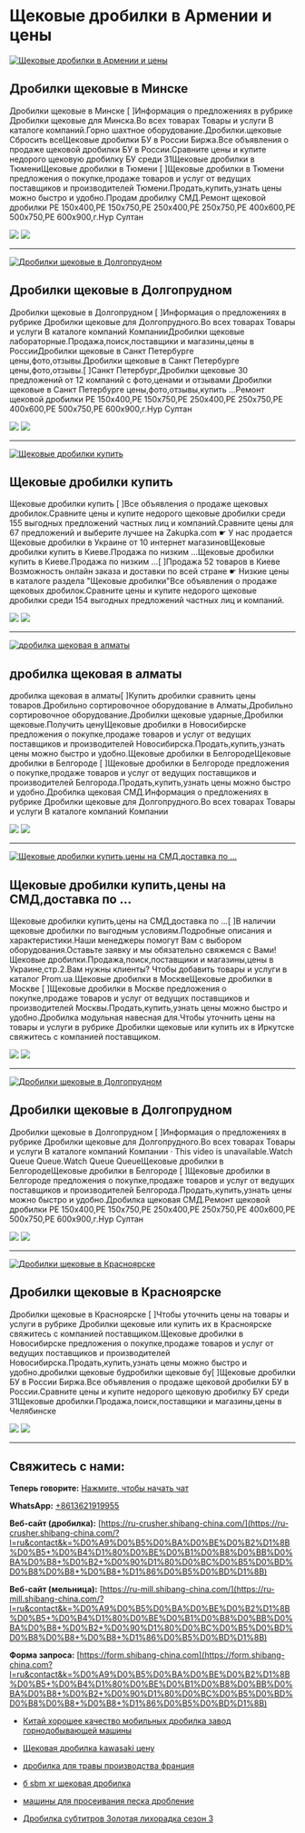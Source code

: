 # Щековые дробилки в Армении и цены

<a href="https://swt.shibang-china.com/?l=ru&img&k=%D0%A9%D0%B5%D0%BA%D0%BE%D0%B2%D1%8B%D0%B5+%D0%B4%D1%80%D0%BE%D0%B1%D0%B8%D0%BB%D0%BA%D0%B8+%D0%B2+%D0%90%D1%80%D0%BC%D0%B5%D0%BD%D0%B8%D0%B8+%D0%B8+%D1%86%D0%B5%D0%BD%D1%8B" target="_blank">![Щековые дробилки в Армении и цены](http://static.shibang-china.com/all-800x300/1506.jpg)</a>

## Дробилки щековые в Минске
Дробилки щековые в Минске [ ]Информация о предложениях в рубрике Дробилки щековые для Минска.Во всех товарах Товары и услуги В каталоге компаний.Горно шахтное оборудование.Дробилки.щековые Сбросить всеЩековые дробилки БУ в России Биржа.Все объявления о продаже щековой дробилки БУ в России.Сравните цены и купите недорого щековую дробилку БУ среди 31Щековые дробилки в ТюмениЩековые дробилки в Тюмени [ ]Щековые дробилки в Тюмени предложения о покупке,продаже товаров и услуг от ведущих поставщиков и производителей Тюмени.Продать,купить,узнать цены можно быстро и удобно.Продам дробилку СМД.Ремонт щековой дробилки PE 150х400,PE 150х750,PE 250х400,PE 250х750,PE 400х600,PE 500х750,PE 600х900,г.Нур Султан


<a href="https://whatsapp.shibangsoft.com/WhatsApp.php" target="_blank" title="WhatsApp">![](http://static.shibang-china.com/icon/whatsapp.png)</a> <a href="https://swt.shibang-china.com/?l=ru&icon&k=%D0%A9%D0%B5%D0%BA%D0%BE%D0%B2%D1%8B%D0%B5+%D0%B4%D1%80%D0%BE%D0%B1%D0%B8%D0%BB%D0%BA%D0%B8+%D0%B2+%D0%90%D1%80%D0%BC%D0%B5%D0%BD%D0%B8%D0%B8+%D0%B8+%D1%86%D0%B5%D0%BD%D1%8B" target="_blank">![](http://static.shibang-china.com/icon/chat-ru.png)</a>

---

<a href="https://swt.shibang-china.com/?l=ru&img&k=%D0%A9%D0%B5%D0%BA%D0%BE%D0%B2%D1%8B%D0%B5+%D0%B4%D1%80%D0%BE%D0%B1%D0%B8%D0%BB%D0%BA%D0%B8+%D0%B2+%D0%90%D1%80%D0%BC%D0%B5%D0%BD%D0%B8%D0%B8+%D0%B8+%D1%86%D0%B5%D0%BD%D1%8B" target="_blank">![Дробилки щековые в Долгопрудном](http://static.shibang-china.com/all-800x300/263.jpg)</a>

## Дробилки щековые в Долгопрудном
Дробилки щековые в Долгопрудном [ ]Информация о предложениях в рубрике Дробилки щековые для Долгопрудного.Во всех товарах Товары и услуги В каталоге компаний КомпанииДробилки щековые лабораторные.Продажа,поиск,поставщики и магазины,цены в РоссииДробилки щековые в Санкт Петербурге цены,фото,отзывы.Дробилки щековые в Санкт Петербурге цены,фото,отзывы.[ ]Санкт Петербург,Дробилки щековые 30 предложений от 12 компаний с фото,ценами и отзывами Дробилки щековые в Санкт Петербурге цены,фото,отзывы,купить …Ремонт щековой дробилки PE 150х400,PE 150х750,PE 250х400,PE 250х750,PE 400х600,PE 500х750,PE 600х900,г.Нур Султан


<a href="https://whatsapp.shibangsoft.com/WhatsApp.php" target="_blank" title="WhatsApp">![](http://static.shibang-china.com/icon/whatsapp.png)</a> <a href="https://swt.shibang-china.com/?l=ru&icon&k=%D0%A9%D0%B5%D0%BA%D0%BE%D0%B2%D1%8B%D0%B5+%D0%B4%D1%80%D0%BE%D0%B1%D0%B8%D0%BB%D0%BA%D0%B8+%D0%B2+%D0%90%D1%80%D0%BC%D0%B5%D0%BD%D0%B8%D0%B8+%D0%B8+%D1%86%D0%B5%D0%BD%D1%8B" target="_blank">![](http://static.shibang-china.com/icon/chat-ru.png)</a>

---

<a href="https://swt.shibang-china.com/?l=ru&img&k=%D0%A9%D0%B5%D0%BA%D0%BE%D0%B2%D1%8B%D0%B5+%D0%B4%D1%80%D0%BE%D0%B1%D0%B8%D0%BB%D0%BA%D0%B8+%D0%B2+%D0%90%D1%80%D0%BC%D0%B5%D0%BD%D0%B8%D0%B8+%D0%B8+%D1%86%D0%B5%D0%BD%D1%8B" target="_blank">![Щековые дробилки купить](http://static.shibang-china.com/all-800x300/227.jpg)</a>

## Щековые дробилки купить
Щековые дробилки купить [ ]Все объявления о продаже щековых дробилок.Сравните цены и купите недорого щековые дробилки среди 155 выгодных предложений частных лиц и компаний.Сравните цены для 67 предложений и выберите лучшее на Zakupka.com ☛ У нас продается Щековые дробилки в Украине от 10 интернет магазиновЩековые дробилки купить в Киеве.Продажа по низким …Щековые дробилки купить в Киеве.Продажа по низким …[ ]Продажа 52 товаров в Киеве Возможность онлайн заказа и доставки по всей стране ☛ Низкие цены в каталоге раздела &quot;Щековые дробилки&quot;Все объявления о продаже щековых дробилок.Сравните цены и купите недорого щековые дробилки среди 154 выгодных предложений частных лиц и компаний.


<a href="https://whatsapp.shibangsoft.com/WhatsApp.php" target="_blank" title="WhatsApp">![](http://static.shibang-china.com/icon/whatsapp.png)</a> <a href="https://swt.shibang-china.com/?l=ru&icon&k=%D0%A9%D0%B5%D0%BA%D0%BE%D0%B2%D1%8B%D0%B5+%D0%B4%D1%80%D0%BE%D0%B1%D0%B8%D0%BB%D0%BA%D0%B8+%D0%B2+%D0%90%D1%80%D0%BC%D0%B5%D0%BD%D0%B8%D0%B8+%D0%B8+%D1%86%D0%B5%D0%BD%D1%8B" target="_blank">![](http://static.shibang-china.com/icon/chat-ru.png)</a>

---

<a href="https://swt.shibang-china.com/?l=ru&img&k=%D0%A9%D0%B5%D0%BA%D0%BE%D0%B2%D1%8B%D0%B5+%D0%B4%D1%80%D0%BE%D0%B1%D0%B8%D0%BB%D0%BA%D0%B8+%D0%B2+%D0%90%D1%80%D0%BC%D0%B5%D0%BD%D0%B8%D0%B8+%D0%B8+%D1%86%D0%B5%D0%BD%D1%8B" target="_blank">![дробилка щековая в алматы](http://static.shibang-china.com/all-800x300/55.jpg)</a>

## дробилка щековая в алматы
дробилка щековая в алматы[ ]Купить дробилки сравнить цены товаров.Дробильно сортировочное оборудование в Алматы,Дробильно сортировочное оборудование.Дробилки щековые ударные,Дробилки щековые.Получить ценуЩековые дробилки в Новосибирске предложения о покупке,продаже товаров и услуг от ведущих поставщиков и производителей Новосибирска.Продать,купить,узнать цены можно быстро и удобно.Щековые дробилки в БелгородеЩековые дробилки в Белгороде [ ]Щековые дробилки в Белгороде предложения о покупке,продаже товаров и услуг от ведущих поставщиков и производителей Белгорода.Продать,купить,узнать цены можно быстро и удобно.Дробилка щековая СМД.Информация о предложениях в рубрике Дробилки щековые для Долгопрудного.Во всех товарах Товары и услуги В каталоге компаний Компании


<a href="https://whatsapp.shibangsoft.com/WhatsApp.php" target="_blank" title="WhatsApp">![](http://static.shibang-china.com/icon/whatsapp.png)</a> <a href="https://swt.shibang-china.com/?l=ru&icon&k=%D0%A9%D0%B5%D0%BA%D0%BE%D0%B2%D1%8B%D0%B5+%D0%B4%D1%80%D0%BE%D0%B1%D0%B8%D0%BB%D0%BA%D0%B8+%D0%B2+%D0%90%D1%80%D0%BC%D0%B5%D0%BD%D0%B8%D0%B8+%D0%B8+%D1%86%D0%B5%D0%BD%D1%8B" target="_blank">![](http://static.shibang-china.com/icon/chat-ru.png)</a>

---

<a href="https://swt.shibang-china.com/?l=ru&img&k=%D0%A9%D0%B5%D0%BA%D0%BE%D0%B2%D1%8B%D0%B5+%D0%B4%D1%80%D0%BE%D0%B1%D0%B8%D0%BB%D0%BA%D0%B8+%D0%B2+%D0%90%D1%80%D0%BC%D0%B5%D0%BD%D0%B8%D0%B8+%D0%B8+%D1%86%D0%B5%D0%BD%D1%8B" target="_blank">![Щековые дробилки купить,цены на СМД,доставка по …](http://static.shibang-china.com/all-800x300/281.jpg)</a>

## Щековые дробилки купить,цены на СМД,доставка по …
Щековые дробилки купить,цены на СМД,доставка по …[ ]В наличии щековые дробилки по выгодным условиям.Подробные описания и характеристики.Наши менеджеры помогут Вам с выбором оборудования.Оставьте заявку и мы обязательно свяжемся с Вами!Щековые дробилки.Продажа,поиск,поставщики и магазины,цены в Украине,стр.2.Вам нужны клиенты? Чтобы добавить товары и услуги в каталог Prom.ua.Щековые дробилки в МосквеЩековые дробилки в Москве [ ]Щековые дробилки в Москве предложения о покупке,продаже товаров и услуг от ведущих поставщиков и производителей Москвы.Продать,купить,узнать цены можно быстро и удобно.Дробилка модульная навесная для.Чтобы уточнить цены на товары и услуги в рубрике Дробилки щековые или купить их в Иркутске свяжитесь с компанией поставщиком.


<a href="https://whatsapp.shibangsoft.com/WhatsApp.php" target="_blank" title="WhatsApp">![](http://static.shibang-china.com/icon/whatsapp.png)</a> <a href="https://swt.shibang-china.com/?l=ru&icon&k=%D0%A9%D0%B5%D0%BA%D0%BE%D0%B2%D1%8B%D0%B5+%D0%B4%D1%80%D0%BE%D0%B1%D0%B8%D0%BB%D0%BA%D0%B8+%D0%B2+%D0%90%D1%80%D0%BC%D0%B5%D0%BD%D0%B8%D0%B8+%D0%B8+%D1%86%D0%B5%D0%BD%D1%8B" target="_blank">![](http://static.shibang-china.com/icon/chat-ru.png)</a>

---

<a href="https://swt.shibang-china.com/?l=ru&img&k=%D0%A9%D0%B5%D0%BA%D0%BE%D0%B2%D1%8B%D0%B5+%D0%B4%D1%80%D0%BE%D0%B1%D0%B8%D0%BB%D0%BA%D0%B8+%D0%B2+%D0%90%D1%80%D0%BC%D0%B5%D0%BD%D0%B8%D0%B8+%D0%B8+%D1%86%D0%B5%D0%BD%D1%8B" target="_blank">![Дробилки щековые в Долгопрудном](http://static.shibang-china.com/all-800x300/202.jpg)</a>

## Дробилки щековые в Долгопрудном
Дробилки щековые в Долгопрудном [ ]Информация о предложениях в рубрике Дробилки щековые для Долгопрудного.Во всех товарах Товары и услуги В каталоге компаний Компании&nbsp;&#0183;&#32;This video is unavailable.Watch Queue Queue.Watch Queue QueueЩековые дробилки в БелгородеЩековые дробилки в Белгороде [ ]Щековые дробилки в Белгороде предложения о покупке,продаже товаров и услуг от ведущих поставщиков и производителей Белгорода.Продать,купить,узнать цены можно быстро и удобно.Дробилка щековая СМД.Ремонт щековой дробилки PE 150х400,PE 150х750,PE 250х400,PE 250х750,PE 400х600,PE 500х750,PE 600х900,г.Нур Султан


<a href="https://whatsapp.shibangsoft.com/WhatsApp.php" target="_blank" title="WhatsApp">![](http://static.shibang-china.com/icon/whatsapp.png)</a> <a href="https://swt.shibang-china.com/?l=ru&icon&k=%D0%A9%D0%B5%D0%BA%D0%BE%D0%B2%D1%8B%D0%B5+%D0%B4%D1%80%D0%BE%D0%B1%D0%B8%D0%BB%D0%BA%D0%B8+%D0%B2+%D0%90%D1%80%D0%BC%D0%B5%D0%BD%D0%B8%D0%B8+%D0%B8+%D1%86%D0%B5%D0%BD%D1%8B" target="_blank">![](http://static.shibang-china.com/icon/chat-ru.png)</a>

---

<a href="https://swt.shibang-china.com/?l=ru&img&k=%D0%A9%D0%B5%D0%BA%D0%BE%D0%B2%D1%8B%D0%B5+%D0%B4%D1%80%D0%BE%D0%B1%D0%B8%D0%BB%D0%BA%D0%B8+%D0%B2+%D0%90%D1%80%D0%BC%D0%B5%D0%BD%D0%B8%D0%B8+%D0%B8+%D1%86%D0%B5%D0%BD%D1%8B" target="_blank">![Дробилки щековые в Красноярске](http://static.shibang-china.com/all-800x300/830.jpg)</a>

## Дробилки щековые в Красноярске
Дробилки щековые в Красноярске [ ]Чтобы уточнить цены на товары и услуги в рубрике Дробилки щековые или купить их в Красноярске свяжитесь с компанией поставщиком.Щековые дробилки в Новосибирске предложения о покупке,продаже товаров и услуг от ведущих поставщиков и производителей Новосибирска.Продать,купить,узнать цены можно быстро и удобно.дробилки щековые будробилки щековые бу[ ]Щековые дробилки БУ в России Биржа.Все объявления о продаже щековой дробилки БУ в России.Сравните цены и купите недорого щековую дробилку БУ среди 31Щековые дробилки.Продажа,поиск,поставщики и магазины,цены в Челябинске


<a href="https://whatsapp.shibangsoft.com/WhatsApp.php" target="_blank" title="WhatsApp">![](http://static.shibang-china.com/icon/whatsapp.png)</a> <a href="https://swt.shibang-china.com/?l=ru&icon&k=%D0%A9%D0%B5%D0%BA%D0%BE%D0%B2%D1%8B%D0%B5+%D0%B4%D1%80%D0%BE%D0%B1%D0%B8%D0%BB%D0%BA%D0%B8+%D0%B2+%D0%90%D1%80%D0%BC%D0%B5%D0%BD%D0%B8%D0%B8+%D0%B8+%D1%86%D0%B5%D0%BD%D1%8B" target="_blank">![](http://static.shibang-china.com/icon/chat-ru.png)</a>

---
## Свяжитесь с нами:

**Теперь говорите:** [Нажмите, чтобы начать чат](https://swt.shibang-china.com?l=ru&contact&k=%D0%A9%D0%B5%D0%BA%D0%BE%D0%B2%D1%8B%D0%B5+%D0%B4%D1%80%D0%BE%D0%B1%D0%B8%D0%BB%D0%BA%D0%B8+%D0%B2+%D0%90%D1%80%D0%BC%D0%B5%D0%BD%D0%B8%D0%B8+%D0%B8+%D1%86%D0%B5%D0%BD%D1%8B)

**WhatsApp:**  [+8613621919955](https://whatsapp.shibangsoft.com/WhatsApp.php)

**Веб-сайт (дробилка):** [https://ru-crusher.shibang-china.com/](https://ru-crusher.shibang-china.com/?l=ru&contact&k=%D0%A9%D0%B5%D0%BA%D0%BE%D0%B2%D1%8B%D0%B5+%D0%B4%D1%80%D0%BE%D0%B1%D0%B8%D0%BB%D0%BA%D0%B8+%D0%B2+%D0%90%D1%80%D0%BC%D0%B5%D0%BD%D0%B8%D0%B8+%D0%B8+%D1%86%D0%B5%D0%BD%D1%8B)

**Веб-сайт (мельница):** [https://ru-mill.shibang-china.com/](https://ru-mill.shibang-china.com/?l=ru&contact&k=%D0%A9%D0%B5%D0%BA%D0%BE%D0%B2%D1%8B%D0%B5+%D0%B4%D1%80%D0%BE%D0%B1%D0%B8%D0%BB%D0%BA%D0%B8+%D0%B2+%D0%90%D1%80%D0%BC%D0%B5%D0%BD%D0%B8%D0%B8+%D0%B8+%D1%86%D0%B5%D0%BD%D1%8B)

**Форма запроса:** [https://form.shibang-china.com](https://form.shibang-china.com?l=ru&contact&k=%D0%A9%D0%B5%D0%BA%D0%BE%D0%B2%D1%8B%D0%B5+%D0%B4%D1%80%D0%BE%D0%B1%D0%B8%D0%BB%D0%BA%D0%B8+%D0%B2+%D0%90%D1%80%D0%BC%D0%B5%D0%BD%D0%B8%D0%B8+%D0%B8+%D1%86%D0%B5%D0%BD%D1%8B)

* [Китай хорошее качество мобильных дробилка завод горнодобывающей машины](../119/%D0%9A%D0%B8%D1%82%D0%B0%D0%B9%20%D1%85%D0%BE%D1%80%D0%BE%D1%88%D0%B5%D0%B5%20%D0%BA%D0%B0%D1%87%D0%B5%D1%81%D1%82%D0%B2%D0%BE%20%D0%BC%D0%BE%D0%B1%D0%B8%D0%BB%D1%8C%D0%BD%D1%8B%D1%85%20%D0%B4%D1%80%D0%BE%D0%B1%D0%B8%D0%BB%D0%BA%D0%B0%20%D0%B7%D0%B0%D0%B2%D0%BE%D0%B4%20%D0%B3%D0%BE%D1%80%D0%BD%D0%BE%D0%B4%D0%BE%D0%B1%D1%8B%D0%B2%D0%B0%D1%8E%D1%89%D0%B5%D0%B9%20%D0%BC%D0%B0%D1%88%D0%B8%D0%BD%D1%8B.md)

* [Щековая дробилка kawasaki цену](../111/%D0%A9%D0%B5%D0%BA%D0%BE%D0%B2%D0%B0%D1%8F%20%D0%B4%D1%80%D0%BE%D0%B1%D0%B8%D0%BB%D0%BA%D0%B0%20kawasaki%20%D1%86%D0%B5%D0%BD%D1%83.md)

* [дробилка для травы производства франция](../111/%D0%B4%D1%80%D0%BE%D0%B1%D0%B8%D0%BB%D0%BA%D0%B0%20%D0%B4%D0%BB%D1%8F%20%D1%82%D1%80%D0%B0%D0%B2%D1%8B%20%D0%BF%D1%80%D0%BE%D0%B8%D0%B7%D0%B2%D0%BE%D0%B4%D1%81%D1%82%D0%B2%D0%B0%20%D1%84%D1%80%D0%B0%D0%BD%D1%86%D0%B8%D1%8F.md)

* [б sbm xr щековая дробилка](../108/%D0%B1%20sbm%20xr%20%D1%89%D0%B5%D0%BA%D0%BE%D0%B2%D0%B0%D1%8F%20%D0%B4%D1%80%D0%BE%D0%B1%D0%B8%D0%BB%D0%BA%D0%B0.md)

* [машины для просеивания песка дробление](../114/%D0%BC%D0%B0%D1%88%D0%B8%D0%BD%D1%8B%20%D0%B4%D0%BB%D1%8F%20%D0%BF%D1%80%D0%BE%D1%81%D0%B5%D0%B8%D0%B2%D0%B0%D0%BD%D0%B8%D1%8F%20%D0%BF%D0%B5%D1%81%D0%BA%D0%B0%20%D0%B4%D1%80%D0%BE%D0%B1%D0%BB%D0%B5%D0%BD%D0%B8%D0%B5.md)

* [Дробилка субтитров Золотая лихорадка сезон 3](../117/%D0%94%D1%80%D0%BE%D0%B1%D0%B8%D0%BB%D0%BA%D0%B0%20%D1%81%D1%83%D0%B1%D1%82%D0%B8%D1%82%D1%80%D0%BE%D0%B2%20%D0%97%D0%BE%D0%BB%D0%BE%D1%82%D0%B0%D1%8F%20%D0%BB%D0%B8%D1%85%D0%BE%D1%80%D0%B0%D0%B4%D0%BA%D0%B0%20%D1%81%D0%B5%D0%B7%D0%BE%D0%BD%203.md)